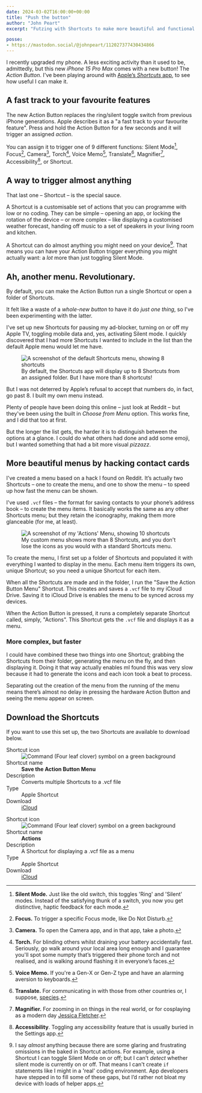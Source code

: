 ```yaml
---
date: 2024-03-02T16:00:00+00:00
title: "Push the button"
author: "John Peart"
excerpt: "Futzing with Shortcuts to make more beautiful and functional Action Button menus on iPhones 15 Pro and Pro Max."

posse:
- https://mastodon.social/@johnpeart/112027377430434866
---
```


I recently upgraded my phone. A less exciting activity than it used to be, admittedly, but this new *iPhone 15 Pro Max* comes with a new button! The *Action Button*. I've been playing around with [Apple’s *Shortcuts* app](https://apps.apple.com/gb/app/shortcuts/id1462947752), to see how useful I can make it.

## A fast track to your favourite features

The new Action Button replaces the ring/silent toggle switch from previous iPhone generations. Apple describes it as a "a fast track to your favourite feature". Press and hold the Action Button for a few seconds and it will trigger an assigned *action*.

You can assign it to trigger one of 9 different functions: Silent Mode[^1], Focus[^2], Camera[^3], Torch[^4], Voice Memo[^5], Translate[^6], Magnifier[^7], Accessibility[^8], or Shortcut.

[^1]: **Silent Mode.** Just like the old switch, this toggles 'Ring' and 'Silent' modes. Instead of the satisfying thunk of a switch, you now you get distinctive, haptic feedback for each mode.
[^2]: **Focus.** To trigger a specific Focus mode, like Do Not Disturb.
[^3]: **Camera.** To open the Camera app, and in that app, take a photo.
[^4]: **Torch.** For blinding others whilst draining your battery accidentally fast. Seriously, go walk around your local area long enough and I guarantee you'll spot some numpty that’s triggered their phone torch and not realised, and is walking around flashing it in everyone’s faces.
[^5]: **Voice Memo.** If you're a Gen-X or Gen-Z type and have an alarming aversion to keyboards.
[^6]: **Translate.** For communicating in with those from other countries or, I suppose, [species](https://youtu.be/tFMo3UJ4B4g).
[^7]: **Magnifier.** For zooming in on things in the real world, or for cosplaying as a modern day [Jessica Fletcher](https://en.wikipedia.org/wiki/Jessica_Fletcher).
[^8]: **Accessibility**. Toggling any accessibility feature that is usually buried in the Settings app.

## A way to trigger almost anything

That last one – Shortcut – is the special sauce. 

A Shortcut is a customisable set of actions that you can programme with low or no coding. They can be simple – opening an app, or locking the rotation of the device – or more complex – like displaying a customised weather forecast, handing off music to a set of speakers in your living room and kitchen.

A Shortcut can do almost anything you might need on your device[^9]. That means you can have your Action Button trigger everything you might actually want: a *lot* more than just toggling Silent Mode.

[^9]: I say *almost* anything because there are some glaring and frustrating omissions in the baked in Shortcut actions. For example, using a Shortcut I can toggle Silent Mode on or off; but I can't *detect* whether silent mode is currently on or off. That means I can't create `if` statements like I might in a 'real' coding environment. App developers have stepped in to fill some of these gaps, but I’d rather not bloat my device with loads of helper apps.

## Ah, another menu. Revolutionary.

By default, you can make the Action Button run a single Shortcut or open a folder of Shortcuts. 

It felt like a waste of a *whole-new button* to have it do *just one thing*, so I've been experimenting with the latter.

I've set up new Shortcuts for pausing my ad-blocker, turning on or off my Apple TV, toggling mobile data and, yes, activating Silent mode. I quickly discovered that I had more Shortcuts I wanted to include in the list than the default Apple menu would let me have.

<figure>
	<img src="/images/posts/2024-03-02-default-action-menu.jpg" alt="A screenshot of the default Shortcuts menu, showing 8 shortcuts">
	<figcaption>
		By default, the Shortcuts app will display up to 8 Shortcuts from an assigned folder. But I have more than 8 shortcuts!
	</figcaption>
</figure>


But I was not deterred by Apple’s refusal to accept that numbers do, in fact, go past 8. I built my own menu instead. 

Plenty of people have been doing this online – just look at Reddit – but they've been using the built in *Choose from Menu* option. This works fine, and I did that too at first. 

But the longer the list gets, the harder it is to distinguish between the options at a glance. I could do what others had done and add some emoji, but I wanted something that had a bit more visual *pizzazz*.

## More beautiful menus by hacking contact cards

I've created a menu based on a hack I found on Reddit. It’s actually two Shortcuts – one to create the menu, and one to show the menu – to speed up how fast the menu can be shown.

I've used `.vcf` files – the format for saving contacts to your phone’s address book – to create the menu items. It basically works the same as any other Shortcuts menu; but they retain the iconography, making them more glanceable (for me, at least).

<figure>
	<img src="/images/posts/2024-03-02-my-action-button-menu.jpg" alt="A screenshot of my 'Actions' Menu, showing 10 shortcuts">
	<figcaption>
		My custom menu shows more than 8 Shortcuts, and you don't lose the icons as you would with a standard Shortcuts menu.
	</figcaption>
</figure>

To create the menu, I first set up a folder of Shortcuts and populated it with everything I wanted to display in the menu. Each menu item triggers its own, unique Shortcut; so you need a unique Shortcut for each item.

When all the Shortcuts are made and in the folder, I run the "Save the Action Button Menu" Shortcut. This creates and saves a `.vcf` file to my iCloud Drive. Saving it to iCloud Drive is enables the menu to be synced across my devices. 

When the Action Button is pressed, it runs a completely separate Shortcut called, simply, "Actions". This Shortcut gets the `.vcf` file and displays it as a menu.

### More complex, but faster

I could have combined these two things into one Shortcut; grabbing the Shortcuts from their folder, generating the menu on the fly, and then displaying it. Doing it that way actually enables mI found this was very slow because  it had to generate the icons and each icon took a beat to process. 

Separating out the creation of the menu from the running of the menu means there’s almost no delay in pressing the hardware Action Button and seeing the menu appear on screen.

## Download the Shortcuts

If you want to use this set up, the two Shortcuts are available to download below.

<section class="key-value key-value--app-list">
    <dl class="key-value--item key-value--item--app-sheet">
        <dt class="key-value--key sr-only">Shortcut icon</dt>
        <dd class="key-value--value key-value--value--app-icon">
            <img class="app-icon large" src="/images/posts/2024-03-02-command.png" alt="Command (Four leaf clover) symbol on a green background">
        </dd>
        <dt class="key-value--key sr-only">Shortcut name</dt>
        <dd class="key-value--value"><strong>Save the Action Button Menu</strong></dd>
        <dt class="key-value--key sr-only">Description</dt>
        <dd class="key-value--value small-text secondary-text">Converts multiple Shortcuts to a .vcf file</dd>
        <dt class="key-value--key sr-only">Type</dt>
        <dd class="key-value--value small-text secondary-text">Apple Shortcut</dd>
        <dt class="key-value--key">Download</dt>
        <dd class="key-value--value align-right"><a href="https://www.icloud.com/shortcuts/ac610efca3c54a3b9792f9b7f1c5b871" title="Download the Save the Action Button Menu Shortcut from iCloud.com">iCloud</a></dd>
    </dl>
</section>

<section class="key-value key-value--app-list">
    <dl class="key-value--item key-value--item--app-sheet">
        <dt class="key-value--key sr-only">Shortcut icon</dt>
        <dd class="key-value--value key-value--value--app-icon">
            <img class="app-icon large" src="/images/posts/2024-03-02-command.png" alt="Command (Four leaf clover) symbol on a green background">
        </dd>
        <dt class="key-value--key sr-only">Shortcut name</dt>
        <dd class="key-value--value"><strong>Actions</strong></dd>
        <dt class="key-value--key sr-only">Description</dt>
        <dd class="key-value--value small-text secondary-text">A Shortcut for displaying a .vcf file as a menu</dd>
        <dt class="key-value--key sr-only">Type</dt>
        <dd class="key-value--value small-text secondary-text">Apple Shortcut</dd>
        <dt class="key-value--key">Download</dt>
        <dd class="key-value--value align-right"><a href="https://www.icloud.com/shortcuts/e50892dd936045b3864320be67ae0b0b" title="Download the Actions Shortcut from iCloud.com">iCloud</a></dd>
    </dl>
</section>